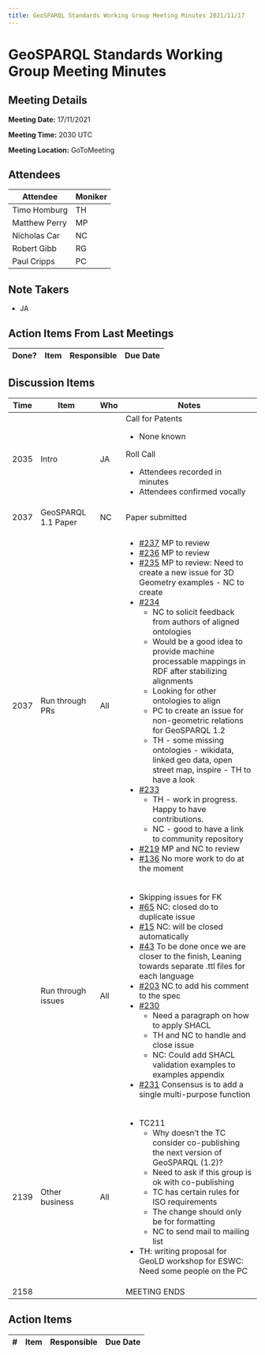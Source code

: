```yaml
---
title: GeoSPARQL Standards Working Group Meeting Minutes 2021/11/17
---
```

# GeoSPARQL Standards Working Group Meeting Minutes
## Meeting Details
**Meeting Date:** 17/11/2021

**Meeting Time:** 2030 UTC

**Meeting Location:** GoToMeeting  

## Attendees
Attendee | Moniker |
---- | ---- |
Timo Homburg | TH |
Matthew Perry | MP |
Nicholas Car | NC |
Robert Gibb | RG |
Paul Cripps | PC |


## Note Takers
- JA

## Action Items From Last Meetings
Done? | Item | Responsible | Due Date |
---- | ---- | ---- | --- |


## Discussion Items
Time | Item | Who | Notes |
---- | ---- | ---- | ---- |
2035 | Intro | JA | Call for Patents<ul><li>None known</li></ul>Roll Call<ul><li>Attendees recorded in minutes</li><li>Attendees confirmed vocally</li></ul> |
2037 | GeoSPARQL 1.1 Paper | NC | Paper submitted |
2037 | Run through PRs | All | <ul><li>[#237](https://github.com/opengeospatial/ogc-geosparql/pull/237) MP to review</li><li>[#236](https://github.com/opengeospatial/ogc-geosparql/pull/236) MP to review</li><li>[#235](https://github.com/opengeospatial/ogc-geosparql/pull/235) MP to review: Need to create a new issue for 3D Geometry examples - NC to create</li><li>[#234](https://github.com/opengeospatial/ogc-geosparql/pull/234) <ul><li>NC to solicit feedback from authors of aligned ontologies</li><li>Would be a good idea to provide machine processable mappings in RDF after stabilizing alignments</li><li>Looking for other ontologies to align</li><li>PC to create an issue for non-geometric relations for GeoSPARQL 1.2</li><li>TH - some missing ontologies - wikidata, linked geo data, open street map, inspire - TH to have a look</li></ul></li><li>[#233](https://github.com/opengeospatial/ogc-geosparql/pull/233) <ul><li>TH - work in progress. Happy to have contributions.</li><li>NC - good to have a link to community repository</li></ul></li><li>[#219](https://github.com/opengeospatial/ogc-geosparql/pull/219) MP and NC to review</li><li>[#136](https://github.com/opengeospatial/ogc-geosparql/pull/136) No more work to do at the moment</li></ul></li></ul>   |
<br/> | Run through issues | All | <ul><li>Skipping issues for FK</li><li>[#65](https://github.com/opengeospatial/ogc-geosparql/issues/65) NC: closed do to duplicate issue</li><li>[#15](https://github.com/opengeospatial/ogc-geosparql/issues/15) NC: will be closed automatically</li><li>[#43](https://github.com/opengeospatial/ogc-geosparql/issues/43) To be done once we are closer to the finish, Leaning towards separate .ttl files for each language</li><li>[#203](https://github.com/opengeospatial/ogc-geosparql/issues/203) NC to add his comment to the spec</li><li>[#230](https://github.com/opengeospatial/ogc-geosparql/issues/230) <ul><li>Need a paragraph on how to apply SHACL</li><li>TH and NC to handle and close issue</li><li>NC: Could add SHACL validation examples to examples appendix</li></ul></li><li>[#231](https://github.com/opengeospatial/ogc-geosparql/issues/231) Consensus is to add a single multi-purpose function</li></ul></li></ul>   |
2139 | Other business | All | <ul><li>TC211<ul><li>Why doesn’t the TC consider co-publishing the next version of GeoSPARQL (1.2)?</li><li>Need to ask if this group is ok with co-publishing</li><li>TC has certain rules for ISO requirements</li><li>The change should only be for formatting</li><li>NC to send mail to mailing list</li></ul></li><li>TH: writing proposal for GeoLD workshop for ESWC: Need some people on the PC</li></ul> |
2158 | | | MEETING ENDS |

## Action Items
\# | Item | Responsible | Due Date |
---- | ---- | ---- | ---- |
